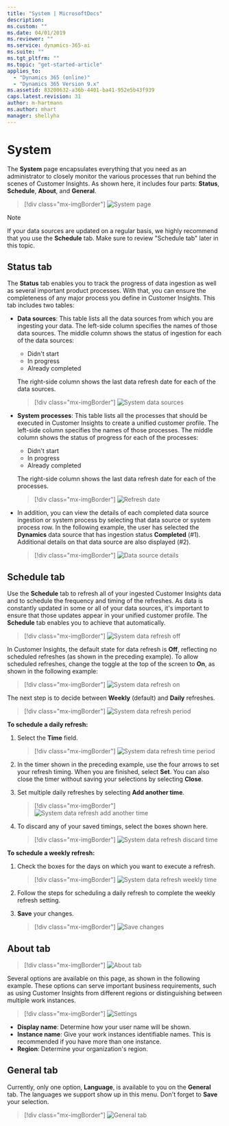 ```yaml
---
title: "System | MicrosoftDocs"
description: 
ms.custom: ""
ms.date: 04/01/2019
ms.reviewer: ""
ms.service: dynamics-365-ai
ms.suite: ""
ms.tgt_pltfrm: ""
ms.topic: "get-started-article"
applies_to: 
  - "Dynamics 365 (online)"
  - "Dynamics 365 Version 9.x"
ms.assetid: 83200632-a36b-4401-ba41-952e5b43f939
caps.latest.revision: 31
author: m-hartmann
ms.author: mhart
manager: shellyha
---
```

# System

The **System** page encapsulates everything that you need as an administrator to closely monitor the various processes that run behind the scenes of Customer Insights. As shown here, it includes four parts: **Status**, **Schedule**, **About**, and **General**.

> [!div class="mx-imgBorder"] 
> ![System page](media/system-tabs.png "System page")

> [!NOTE]
> If your data sources are updated on a regular basis, we highly recommend that you use the **Schedule** tab. Make sure to review "Schedule tab" later in this topic.

## Status tab

The **Status** tab enables you to track the progress of data ingestion as well as several important product processes. With that, you can ensure the completeness of any major process you define in Customer Insights. This tab includes two tables:

- **Data sources**: This table lists all the data sources from which you are ingesting your data. The left-side column specifies the names of those data sources. The middle column shows the status of ingestion for each of the data sources: 
  - Didn't start
  - In progress
  - Already completed
  
   The right-side column shows the last data refresh date for each of the data sources.

    > [!div class="mx-imgBorder"] 
    > ![System data sources](media/system-data-sources.png "System data sources")

- **System processes**: This table lists all the processes that should be executed in Customer Insights to create a unified customer profile. The left-side column specifies the names of those processes. The middle column shows the status of progress for each of the processes:
    - Didn't start 
    - In progress 
    - Already completed 
  
    The right-side column shows the last data refresh date for each of the processes.

    > [!div class="mx-imgBorder"] 
    > ![Refresh date](media/system-status-processes.png "Refresh date")

- In addition, you can view the details of each completed data source ingestion or system process by selecting that data source or system process row. In the following example, the user has selected the **Dynamics** data source that has ingestion status **Completed** (#1). Additional details on that data source are also displayed (#2).

  > [!div class="mx-imgBorder"] 
  > ![Data source details](media/system-database-details.png "Data source details")

## Schedule tab

Use the **Schedule** tab to refresh all of your ingested Customer Insights data and to schedule the frequency and timing of the refreshes. As data is constantly updated in some or all of your data sources, it's important to ensure that those updates appear in your unified customer profile. The **Schedule** tab enables you to achieve that automatically.

> [!div class="mx-imgBorder"] 
> ![System data refresh off](media/system-data-refresh-off.png "System data refresh off")

In Customer Insights, the default state for data refresh is **Off**, reflecting no scheduled refreshes (as shown in the preceding example). To allow scheduled refreshes, change the toggle at the top of the screen to **On**, as shown in the following example:

> [!div class="mx-imgBorder"] 
> ![System data refresh on](media/system-data-refresh-on.png "System data refresh on")

The next step is to decide between **Weekly** (default) and **Daily** refreshes.

> [!div class="mx-imgBorder"] 
> ![System data refresh period](media/system-data-refresh-period.png "System data refresh period")

**To schedule a daily refresh:**

1. Select the **Time** field.

   > [!div class="mx-imgBorder"] 
   > ![System data refresh time period](media/system-data-refresh-time-period.png "System data refresh time period")

2. In the timer shown in the preceding example, use the four arrows to set your refresh timing. When you are finished, select **Set**. You can also close the timer without saving your selections by selecting **Close**.

3. Set multiple daily refreshes by selecting **Add another time**.

   > [!div class="mx-imgBorder"] 
   > ![System data refresh add another time](media/system-data-refresh-add-another-time.png "System data refresh add another time")

4. To discard any of your saved timings, select the boxes shown here.

   > [!div class="mx-imgBorder"] 
   > ![System data refresh discard time](media/system-data-refresh-discard-time.png "System data refresh discard time")

**To schedule a weekly refresh:**

1. Check the boxes for the days on which you want to execute a refresh.
  
    > [!div class="mx-imgBorder"] 
    > ![System data refresh weekly time](media/system-data-refresh-weekly-time.png "System data refresh weekly time")

2. Follow the steps for scheduling a daily refresh to complete the weekly refresh setting.

3. **Save** your changes.

    > [!div class="mx-imgBorder"] 
    > ![Save changes](media/system-data-refresh-save.png "System data refresh save")

## About tab

> [!div class="mx-imgBorder"] 
> ![About tab](media/system-data-about-tab.png "System data About tab")

Several options are available on this page, as shown in the following example. These options can serve important business requirements, such as using Customer Insights from different regions or distinguishing between multiple work instances.

> [!div class="mx-imgBorder"] 
> ![Settings](media/settings.png "Settings")

- **Display name**: Determine how your user name will be shown.
- **Instance name**: Give your work instances identifiable names. This is recommended if you have more than one instance.
- **Region**: Determine your organization's region.

## General tab

Currently, only one option, **Language**, is available to you on the **General** tab. The languages we support show up in this menu. Don't forget to **Save** your selection. 

> [!div class="mx-imgBorder"] 
> ![General tab](media/system-tabs-general.png "General tab")
